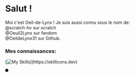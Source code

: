 <h1>Salut !</h1>

Moi c'est Oeil-de-Lynx !
Je suis aussi connu sous le nom de: <br>
@scratch-hv sur scratch <br>
@Oeuil2Lynx sur fandom <br>
@OeildeLynx31 sur Github.<br>

<h3>Mes connaissances:</h3>

[![My Skills](https://skillicons.dev/icons?i=html,css,arduino,github,linux,raspberrypi,wordpress,)](https://skillicons.dev)

<img style="border-radius:10px;height:10px;background-color:#000000" src="http://u.cubeupload.com/csf30816/5aVuDN.png">


